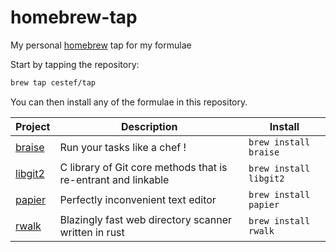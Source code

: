 # homebrew-tap

My personal [homebrew](brew.sh) tap for my formulae


Start by tapping the repository:
```bash
brew tap cestef/tap
```

You can then install any of the formulae in this repository.

<!-- project_table_start -->
| Project                                    | Description                                                   | Install                |
| ------------------------------------------ | ------------------------------------------------------------- | ---------------------- |
| [braise](https://github.com/cestef/braise) | Run your tasks like a chef !                                  | `brew install braise`  |
| [libgit2](https://libgit2.github.com/)     | C library of Git core methods that is re-entrant and linkable | `brew install libgit2` |
| [papier](https://github.com/cestef/papier) | Perfectly inconvenient text editor                            | `brew install papier`  |
| [rwalk](https://github.com/cestef/rwalk)   | Blazingly fast web directory scanner written in rust          | `brew install rwalk`   |
<!-- project_table_end -->
